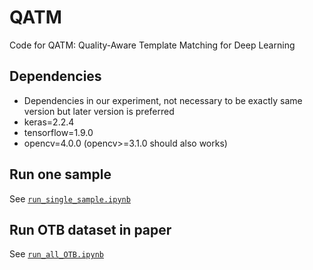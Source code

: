# QATM
Code for QATM: Quality-Aware Template Matching for Deep Learning


## Dependencies
- Dependencies in our experiment, not necessary to be exactly same version but later version is preferred
- keras=2.2.4
- tensorflow=1.9.0
- opencv=4.0.0 (opencv>=3.1.0 should also works)

## Run one sample
See [`run_single_sample.ipynb`](./run_single_sample.ipynb)

## Run OTB dataset in paper
See [`run_all_OTB.ipynb`](./run_all_OTB.ipynb)
